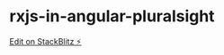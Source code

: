 # rxjs-in-angular-pluralsight

[Edit on StackBlitz ⚡️](https://stackblitz.com/edit/rxjs-in-angular-pluralsight)